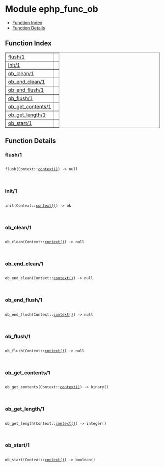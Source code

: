 

# Module ephp_func_ob #
* [Function Index](#index)
* [Function Details](#functions)


<a name="index"></a>

## Function Index ##


<table width="100%" border="1" cellspacing="0" cellpadding="2" summary="function index"><tr><td valign="top"><a href="#flush-1">flush/1</a></td><td></td></tr><tr><td valign="top"><a href="#init-1">init/1</a></td><td></td></tr><tr><td valign="top"><a href="#ob_clean-1">ob_clean/1</a></td><td></td></tr><tr><td valign="top"><a href="#ob_end_clean-1">ob_end_clean/1</a></td><td></td></tr><tr><td valign="top"><a href="#ob_end_flush-1">ob_end_flush/1</a></td><td></td></tr><tr><td valign="top"><a href="#ob_flush-1">ob_flush/1</a></td><td></td></tr><tr><td valign="top"><a href="#ob_get_contents-1">ob_get_contents/1</a></td><td></td></tr><tr><td valign="top"><a href="#ob_get_length-1">ob_get_length/1</a></td><td></td></tr><tr><td valign="top"><a href="#ob_start-1">ob_start/1</a></td><td></td></tr></table>


<a name="functions"></a>

## Function Details ##

<a name="flush-1"></a>

### flush/1 ###


<pre><code>
flush(Context::<a href="#type-context">context()</a>) -&gt; null
</code></pre>
<br />


<a name="init-1"></a>

### init/1 ###


<pre><code>
init(Context::<a href="#type-context">context()</a>) -&gt; ok
</code></pre>
<br />


<a name="ob_clean-1"></a>

### ob_clean/1 ###


<pre><code>
ob_clean(Context::<a href="#type-context">context()</a>) -&gt; null
</code></pre>
<br />


<a name="ob_end_clean-1"></a>

### ob_end_clean/1 ###


<pre><code>
ob_end_clean(Context::<a href="#type-context">context()</a>) -&gt; null
</code></pre>
<br />


<a name="ob_end_flush-1"></a>

### ob_end_flush/1 ###


<pre><code>
ob_end_flush(Context::<a href="#type-context">context()</a>) -&gt; null
</code></pre>
<br />


<a name="ob_flush-1"></a>

### ob_flush/1 ###


<pre><code>
ob_flush(Context::<a href="#type-context">context()</a>) -&gt; null
</code></pre>
<br />


<a name="ob_get_contents-1"></a>

### ob_get_contents/1 ###


<pre><code>
ob_get_contents(Context::<a href="#type-context">context()</a>) -&gt; binary()
</code></pre>
<br />


<a name="ob_get_length-1"></a>

### ob_get_length/1 ###


<pre><code>
ob_get_length(Context::<a href="#type-context">context()</a>) -&gt; integer()
</code></pre>
<br />


<a name="ob_start-1"></a>

### ob_start/1 ###


<pre><code>
ob_start(Context::<a href="#type-context">context()</a>) -&gt; boolean()
</code></pre>
<br />


